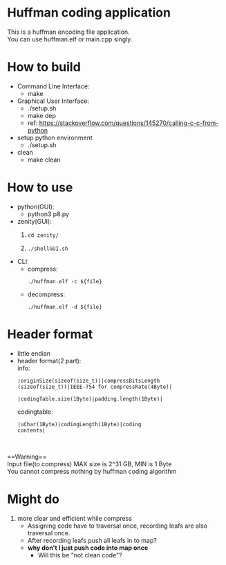 Huffman coding application
===
This is a huffman encoding file application.<br>
You can use huffman.elf or main.cpp singly. <br>

# How to build
* Command Line Interface:
    * make
* Graphical User Interface:
    * ./setup.sh
    * make dep
    * ref: https://stackoverflow.com/questions/145270/calling-c-c-from-python
* setup python environment
    * ./setup.sh
* clean
    * make clean

# How to use
* python(GUI):
    * python3 p8.py
* zenity(GUI):
    1. <pre><code>cd zenity/</code></pre>
    2. <pre><code>./shellGUI.sh</code></pre>
* CLI:
    * compress: <pre><code>./huffman.elf -c ${file}</code></pre>
    * decompress: <pre><code>./huffman.elf -d ${file}</code></pre>

# Header format 
 * little endian
 * header format(2 part):<br>
    info:<br>
        <pre><code>|originSize(sizeof(size_t))|compressBitsLength (sizeof(size_t))|IEEE-754 for compressRate(4Byte)|<br>
        |codingTable.size(1Byte)|padding.length(1Byte)|</code></pre>
    codingtable:<br>
        <pre><code>|uChar(1Byte)|codingLength(1Byte)|coding contents|</code></pre><br>

==Warning==<br>
Input file(to compress) MAX size is 2^31 GB, MIN is 1 Byte<br>
You cannot compress nothing by huffman coding algorithm<br>

# Might do
1. more clear and efficient while compress
    * Assigning code have to traversal once, recording leafs are also traversal once.
    * After recording leafs push all leafs in to map?
    * **why don't I just push code into map once**
        * Will this be "not clean code"?